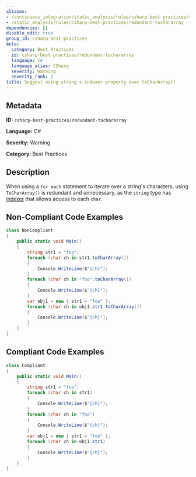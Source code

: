 ```yaml
---
aliases:
- /continuous_integration/static_analysis/rules/csharp-best-practices/redundant-tochararray
- /static_analysis/rules/csharp-best-practices/redundant-tochararray
dependencies: []
disable_edit: true
group_id: csharp-best-practices
meta:
  category: Best Practices
  id: csharp-best-practices/redundant-tochararray
  language: C#
  language_alias: CSharp
  severity: Warning
  severity_rank: 2
title: Suggest using string's indexer property over toCharArray()
---
```

<!--  SOURCED FROM https://github.com/DataDog/datadog-static-analyzer-rule-docs -->


## Metadata
**ID:** `csharp-best-practices/redundant-tochararray`

**Language:** C#

**Severity:** Warning

**Category:** Best Practices

## Description
When using a `for each` statement to iterate over a string's characters, using `ToCharArray()` is redundant and unnecessary, as the `string` type has [indexer](https://learn.microsoft.com/en-us/dotnet/csharp/programming-guide/indexers/) that allows access to each `char`.

## Non-Compliant Code Examples
```csharp
class NonCompliant
{
    public static void Main()
    {
        string str1 = "foo";
        foreach (char ch in str1.toCharArray())
		{
		    Console.WriteLine($"{ch}");
		}
        foreach (char ch in "foo".toCharArray())
		{
		    Console.WriteLine($"{ch}");
		}
		var obj1 = new { str1 = "foo" };
        foreach (char ch in obj1.str1.toCharArray())
		{
		    Console.WriteLine($"{ch}");
		}
    }
}
```

## Compliant Code Examples
```csharp
class Compliant
{
    public static void Main()
    {
        string str1 = "foo";
        foreach (char ch in str1)
		{
		    Console.WriteLine($"{ch}");
		}
        foreach (char ch in "foo")
		{
		    Console.WriteLine($"{ch}");
		}
        var obj1 = new { str1 = "foo" };
        foreach (char ch in obj1.str1)
		{
		    Console.WriteLine($"{ch}");
		}
    }
}
```
